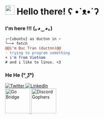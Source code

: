 <h1><img src="https://emojis.slackmojis.com/emojis/images/1643514331/3037/gopher_coffee.gif?1643514331" width="30"/> Hello there! ʕ •`ᴥ•´ʔ</h1>

<h3>I'm here !!! (｡◕‿◕｡)</h3>

```diff
╭─[ubuntu] as ductnn in ~
╰──➤ fetch
@@i'm Duc Tran (ductnn)@@
- trying to program something
+ i'm from Vietnam
# and i like to linux. <3
```

<h3>He He (° ͜ʖ͡°)</h3>
<p>
  <a href="https://twitter.com/ductn4" target="_blank">
    <img alt="Twitter" src="https://img.shields.io/badge/twitter-%231DA1F2.svg?&style=for-the-badge&logo=twitter&logoColor=white" />
  </a> 
  <a href="https://www.linkedin.com/in/ductnn/" target="_blank">
    <img alt="LinkedIn" src="https://img.shields.io/badge/linkedin-%230077B5.svg?&style=for-the-badge&logo=linkedin&logoColor=white" />
  </a> 
  <br />
  <a href="https://github.com/ductnn target="_blank">
    <img alt="Go Bridge" src="https://pbs.twimg.com/profile_images/1100533079796600833/s5Krj_8A_400x400.jpg" height="80" />
  </a>
  <a href="https://ductn.info" target="_blank">
    <img alt="Discord Gophers" src="https://cdn.discordapp.com/icons/118456055842734083/58e28cb37cb75fbda97b4bb5c3744d45.png" height="80" />
  </a>
</p>
